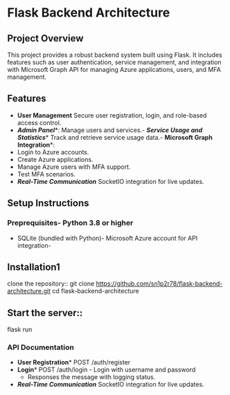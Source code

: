 # Flask Backend Architecture

## Project Overview
This project provides a robust backend system built using Flask. It includes features such as user authentication, service management, and integration with Microsoft Graph API for managing Azure applications, users, and MFA management.

## Features
- **User Management** Secure user registration, login, and role-based access control.
- ***Admin Panel****: Manage users and services.- ***Service Usage and Statistics**** Track and retrieve service usage data.- **Microsoft Graph Integration***: 
 - Login to Azure accounts.
  - Create Azure applications.
  - Manage Azure users with MFA support.
  - Test MFA scenarios.
- ***Real-Time Communication*** SocketIO integration for live updates.

## Setup Instructions
### Preprequisites- Python 3.8 or higher
- SQLite (bundled with Python)- Microsoft Azure account for API integration-
## Installation1
  clone the repository::
   git clone https://github.com/sn1p2r78/flask-backend-architecture.git
cd flask-backend-architecture
## Start the server::
flask run


### API Documentation
- **User Registration*** POST /auth/register
- **Login*** POST /auth/login - Login with username and password
   - Responses the message with logging status.
- ***Real-Time Communication*** SocketIO integration for live updates.
